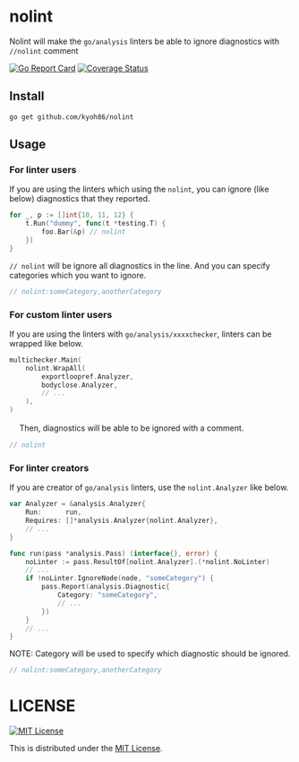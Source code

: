 # nolint

Nolint will make the `go/analysis` linters
be able to ignore diagnostics with `//nolint` comment

[![Go Report Card](https://goreportcard.com/badge/github.com/kyoh86/nolint)](https://goreportcard.com/report/github.com/kyoh86/nolint)
[![Coverage Status](https://img.shields.io/codecov/c/github/kyoh86/nolint.svg)](https://codecov.io/gh/kyoh86/nolint)

## Install

```
go get github.com/kyoh86/nolint
```

## Usage

### For linter users

If you are using the linters which using the `nolint`,
you can ignore (like below) diagnostics that they reported.

```go
for _, p := []int{10, 11, 12} {
	t.Run("dummy", func(t *testing.T) {
		foo.Bar(&p) // nolint
	})
}
```

`// nolint` will be ignore all diagnostics in the line.
And you can specify categories which you want to ignore.

```go
// nolint:someCategory,anotherCategory
```

### For custom linter users

If you are using the linters with `go/analysis/xxxxchecker`,
linters can be wrapped like below.

```go
multichecker.Main(
	nolint.WrapAll(
		exportloopref.Analyzer,
		bodyclose.Analyzer,
		// ...
	),
)
```
　
Then, diagnostics will be able to be ignored with a comment.

```go
// nolint
```

### For linter creators

If you are creator of `go/analysis` linters,
use the `nolint.Analyzer` like below.

```go
var Analyzer = &analysis.Analyzer{
	Run:      run,
	Requires: []*analysis.Analyzer{nolint.Analyzer},
	// ...
}

func run(pass *analysis.Pass) (interface{}, error) {
	noLinter := pass.ResultOf[nolint.Analyzer].(*nolint.NoLinter)
	// ...
	if !noLinter.IgnoreNode(node, "someCategory") {
		pass.Report(analysis.Diagnostic{
			Category: "someCategory",
			// ...
		})
	}
	// ...
}
```

NOTE: Category will be used to specify which diagnostic should be ignored.

```go
// nolint:someCategory,anotherCategory
```

# LICENSE

[![MIT License](http://img.shields.io/badge/license-MIT-blue.svg)](http://www.opensource.org/licenses/MIT)

This is distributed under the [MIT License](http://www.opensource.org/licenses/MIT).
